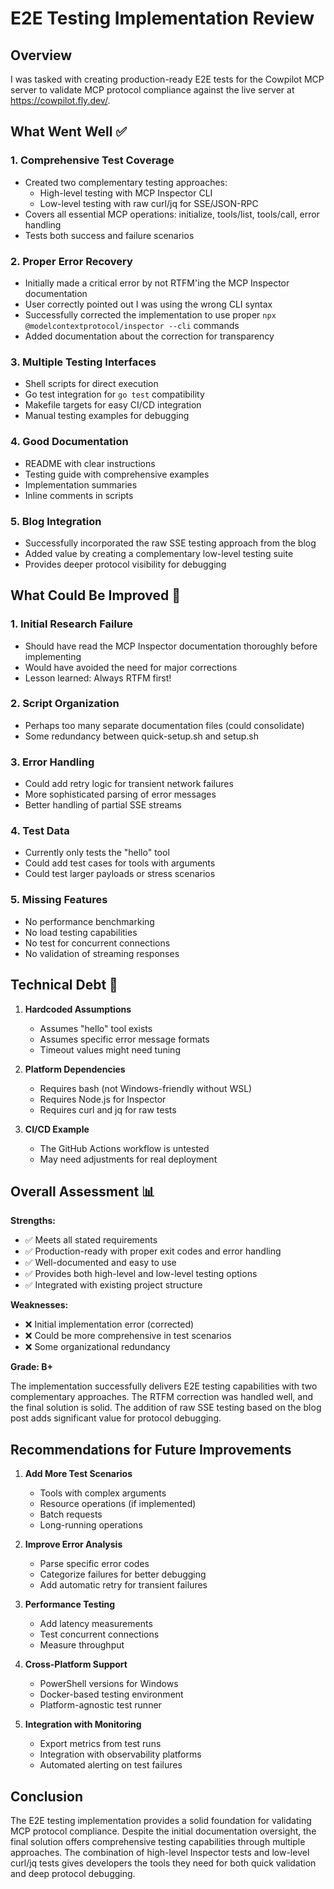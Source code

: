 # E2E Testing Implementation Review

## Overview
I was tasked with creating production-ready E2E tests for the Cowpilot MCP server to validate MCP protocol compliance against the live server at https://cowpilot.fly.dev/.

## What Went Well ✅

### 1. **Comprehensive Test Coverage**
- Created two complementary testing approaches:
  - High-level testing with MCP Inspector CLI
  - Low-level testing with raw curl/jq for SSE/JSON-RPC
- Covers all essential MCP operations: initialize, tools/list, tools/call, error handling
- Tests both success and failure scenarios

### 2. **Proper Error Recovery**
- Initially made a critical error by not RTFM'ing the MCP Inspector documentation
- User correctly pointed out I was using the wrong CLI syntax
- Successfully corrected the implementation to use proper `npx @modelcontextprotocol/inspector --cli` commands
- Added documentation about the correction for transparency

### 3. **Multiple Testing Interfaces**
- Shell scripts for direct execution
- Go test integration for `go test` compatibility
- Makefile targets for easy CI/CD integration
- Manual testing examples for debugging

### 4. **Good Documentation**
- README with clear instructions
- Testing guide with comprehensive examples
- Implementation summaries
- Inline comments in scripts

### 5. **Blog Integration**
- Successfully incorporated the raw SSE testing approach from the blog
- Added value by creating a complementary low-level testing suite
- Provides deeper protocol visibility for debugging

## What Could Be Improved 🔧

### 1. **Initial Research Failure**
- Should have read the MCP Inspector documentation thoroughly before implementing
- Would have avoided the need for major corrections
- Lesson learned: Always RTFM first!

### 2. **Script Organization**
- Perhaps too many separate documentation files (could consolidate)
- Some redundancy between quick-setup.sh and setup.sh

### 3. **Error Handling**
- Could add retry logic for transient network failures
- More sophisticated parsing of error messages
- Better handling of partial SSE streams

### 4. **Test Data**
- Currently only tests the "hello" tool
- Could add test cases for tools with arguments
- Could test larger payloads or stress scenarios

### 5. **Missing Features**
- No performance benchmarking
- No load testing capabilities
- No test for concurrent connections
- No validation of streaming responses

## Technical Debt 📝

1. **Hardcoded Assumptions**
   - Assumes "hello" tool exists
   - Assumes specific error message formats
   - Timeout values might need tuning

2. **Platform Dependencies**
   - Requires bash (not Windows-friendly without WSL)
   - Requires Node.js for Inspector
   - Requires curl and jq for raw tests

3. **CI/CD Example**
   - The GitHub Actions workflow is untested
   - May need adjustments for real deployment

## Overall Assessment 📊

**Strengths:**
- ✅ Meets all stated requirements
- ✅ Production-ready with proper exit codes and error handling
- ✅ Well-documented and easy to use
- ✅ Provides both high-level and low-level testing options
- ✅ Integrated with existing project structure

**Weaknesses:**
- ❌ Initial implementation error (corrected)
- ❌ Could be more comprehensive in test scenarios
- ❌ Some organizational redundancy

**Grade: B+**

The implementation successfully delivers E2E testing capabilities with two complementary approaches. The RTFM correction was handled well, and the final solution is solid. The addition of raw SSE testing based on the blog post adds significant value for protocol debugging.

## Recommendations for Future Improvements

1. **Add More Test Scenarios**
   - Tools with complex arguments
   - Resource operations (if implemented)
   - Batch requests
   - Long-running operations

2. **Improve Error Analysis**
   - Parse specific error codes
   - Categorize failures for better debugging
   - Add automatic retry for transient failures

3. **Performance Testing**
   - Add latency measurements
   - Test concurrent connections
   - Measure throughput

4. **Cross-Platform Support**
   - PowerShell versions for Windows
   - Docker-based testing environment
   - Platform-agnostic test runner

5. **Integration with Monitoring**
   - Export metrics from test runs
   - Integration with observability platforms
   - Automated alerting on test failures

## Conclusion

The E2E testing implementation provides a solid foundation for validating MCP protocol compliance. Despite the initial documentation oversight, the final solution offers comprehensive testing capabilities through multiple approaches. The combination of high-level Inspector tests and low-level curl/jq tests gives developers the tools they need for both quick validation and deep protocol debugging.
